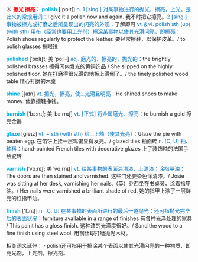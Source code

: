 ☀ <font color="red">**擦光 擦亮：**</font>
<font color="sky blue">**polish**</font> ['pɒlɪʃ] 
<font color="#0070c0">n. 1 [sing.] 对某事物进行的抛光，擦亮，上光。是此义的常规用词：</font>I give it a polish now and again. 我不时把它擦亮。<font color="#0070c0">2 [sing.] 事物被擦光或打磨之后所呈现出的闪亮的外观：</font>了解即可 <font color="#0070c0">vt.＆vi. polish sth (up) (with sth) 用布（经常也要用上光剂）擦涂某事物以使其光滑闪亮，即擦亮：</font>Polish shoes regularly to protect the leather. 要经常擦鞋，以保护皮革。/ to polish glasses 擦眼镜
           
<font color="sky blue">**polished**</font> [ˈpɒlɪʃt; 美 ˈpɑ:l-]
<font color="#0070c0">adj. 磨光的、擦亮的、抛光的：</font>the brightly polished brasses 擦得闪内发光的黄铜饰品 / She slipped on the highly polished floor. 她在打磨得很光滑的地板上滑倒了。/ the finely polished wood table 精心打磨的木桌

<font color="sky blue">**shine**</font> [ʃaɪn] 
<font color="#0070c0">vt. 擦光，擦亮，使…光滑且明亮：</font>He shined shoes to make money. 他靠擦鞋挣钱。
           
<font color="sky blue">**burnish**</font> [ˈbɜ:nɪʃ; 美 ˈbɜ:rnɪʃ]
<font color="#0070c0">vt. [正式] 将金属磨光、擦亮：</font>to burnish a gold 擦亮金器
           
<font color="sky blue">**glaze**</font> [gleɪz]
<font color="#0070c0">vt. ~ sth (with sth) 给…上釉（使其光亮）：</font>Glaze the pie with beaten egg. 在馅饼上挂一层鸡蛋显得发亮。/ glazed tiles 釉面砖 <font color="#0070c0">n. [C, U] 釉、釉料：</font>hand-painted French tiles with decorative glazes 上了装饰釉的法国手绘瓷砖
           
<font color="sky blue">**varnish**</font> [ˈvɑ:nɪʃ; 美 ˈvɑ:rnɪʃ]
<font color="#0070c0">vt. 给某事物的表面涂清漆、上清漆；涂指甲油：</font>The doors are then stained and varnished. 这些门还要染色涂清漆。/ Josie was sitting at her desk, varnishing her nails.（英）乔西坐在书桌旁，涂着指甲油。/ Her nails were varnished a brilliant shade of red. 她的指甲上涂了一层鲜亮的红指甲油。

<font color="sky blue">**finish**</font> ['fɪnɪʃ] 
<font color="#0070c0">n. [C, U] 在某事物的表面所进行的最后一道抛光；还可指抛光完毕后的表面状况：</font>furniture available in a range of finishes 有各种光泽处理的家具 / This paint has a gloss finish. 这种漆的光泽度很好。/ Sand the wood to a fine finish using steel wool. 用钢丝球打磨抛光木材。

相关词义延伸：
· polish还可指用于擦涂某个表面以使其光滑闪亮的一种物质，即亮光剂，上光剂，擦光剂。

